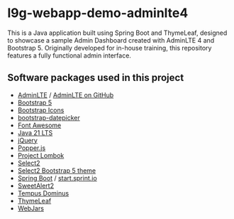 # l9g-webapp-demo-adminlte4

This is a Java application built using Spring Boot and ThymeLeaf, designed to showcase a sample Admin Dashboard created with AdminLTE 4 and Bootstrap 5.
Originally developed for in-house training, this repository features a fully functional admin interface.

## Software packages used in this project
- [AdminLTE](https://adminlte.io/) / [AdminLTE on GitHub](https://github.com/ColorlibHQ/AdminLTE)
- [Bootstrap 5](https://getbootstrap.com/)
- [Bootstrap Icons](https://icons.getbootstrap.com/)
- [bootstrap-datepicker](https://bootstrap-datepicker.readthedocs.io/)
- [Font Awesome](https://fontawesome.com/)
- [Java 21 LTS](https://bell-sw.com/pages/downloads/#jdk-21-lts)
- [jQuery](https://jquery.com/)
- [Popper.js](https://popper.js.org/docs/v2/)
- [Project Lombok](https://projectlombok.org/)
- [Select2](https://select2.org/)
- [Select2 Bootstrap 5 theme](https://apalfrey.github.io/select2-bootstrap-5-theme/)
- [Spring Boot](https://spring.io/projects/spring-boot) / [start.sprint.io](https://start.spring.io)
- [SweetAlert2](https://sweetalert2.github.io/)
- [Tempus Dominus](https://getdatepicker.com/6/)
- [ThymeLeaf](https://www.thymeleaf.org/)
- [WebJars](https://www.webjars.org/)
